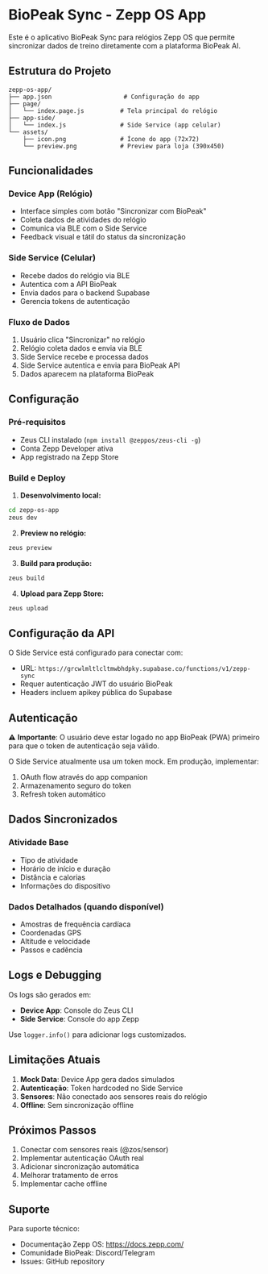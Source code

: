 # BioPeak Sync - Zepp OS App

Este é o aplicativo BioPeak Sync para relógios Zepp OS que permite sincronizar dados de treino diretamente com a plataforma BioPeak AI.

## Estrutura do Projeto

```
zepp-os-app/
├── app.json                    # Configuração do app
├── page/
│   └── index.page.js          # Tela principal do relógio
├── app-side/
│   └── index.js               # Side Service (app celular)
└── assets/
    ├── icon.png               # Ícone do app (72x72)
    └── preview.png            # Preview para loja (390x450)
```

## Funcionalidades

### Device App (Relógio)
- Interface simples com botão "Sincronizar com BioPeak"
- Coleta dados de atividades do relógio
- Comunica via BLE com o Side Service
- Feedback visual e tátil do status da sincronização

### Side Service (Celular)
- Recebe dados do relógio via BLE
- Autentica com a API BioPeak
- Envia dados para o backend Supabase
- Gerencia tokens de autenticação

### Fluxo de Dados
1. Usuário clica "Sincronizar" no relógio
2. Relógio coleta dados e envia via BLE
3. Side Service recebe e processa dados
4. Side Service autentica e envia para BioPeak API
5. Dados aparecem na plataforma BioPeak

## Configuração

### Pré-requisitos
- Zeus CLI instalado (`npm install @zeppos/zeus-cli -g`)
- Conta Zepp Developer ativa
- App registrado na Zepp Store

### Build e Deploy

1. **Desenvolvimento local:**
```bash
cd zepp-os-app
zeus dev
```

2. **Preview no relógio:**
```bash
zeus preview
```

3. **Build para produção:**
```bash
zeus build
```

4. **Upload para Zepp Store:**
```bash
zeus upload
```

## Configuração da API

O Side Service está configurado para conectar com:
- URL: `https://grcwlmltlcltmwbhdpky.supabase.co/functions/v1/zepp-sync`
- Requer autenticação JWT do usuário BioPeak
- Headers incluem apikey pública do Supabase

## Autenticação

⚠️ **Importante**: O usuário deve estar logado no app BioPeak (PWA) primeiro para que o token de autenticação seja válido.

O Side Service atualmente usa um token mock. Em produção, implementar:
1. OAuth flow através do app companion
2. Armazenamento seguro do token
3. Refresh token automático

## Dados Sincronizados

### Atividade Base
- Tipo de atividade
- Horário de início e duração
- Distância e calorias
- Informações do dispositivo

### Dados Detalhados (quando disponível)
- Amostras de frequência cardíaca
- Coordenadas GPS
- Altitude e velocidade
- Passos e cadência

## Logs e Debugging

Os logs são gerados em:
- **Device App**: Console do Zeus CLI
- **Side Service**: Console do app Zepp

Use `logger.info()` para adicionar logs customizados.

## Limitações Atuais

1. **Mock Data**: Device App gera dados simulados
2. **Autenticação**: Token hardcoded no Side Service
3. **Sensores**: Não conectado aos sensores reais do relógio
4. **Offline**: Sem sincronização offline

## Próximos Passos

1. Conectar com sensores reais (@zos/sensor)
2. Implementar autenticação OAuth real
3. Adicionar sincronização automática
4. Melhorar tratamento de erros
5. Implementar cache offline

## Suporte

Para suporte técnico:
- Documentação Zepp OS: https://docs.zepp.com/
- Comunidade BioPeak: Discord/Telegram
- Issues: GitHub repository